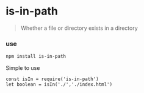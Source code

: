 # is-in-path

> Whether a file or directory exists in a directory

### use

```bash
npm install is-in-path
```

Simple to use

```
const isIn = require('is-in-path')
let boolean = isIn('./','./index.html')
```

